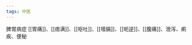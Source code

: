 ```yaml
---
tags: 中医
---
```


脾胃病症
[[胃痛]]、[[痞满]]、[[呕吐]]、[[噎膈]]、[[呃逆]]、[[腹痛]]、泄泻、痢疾、便秘



































